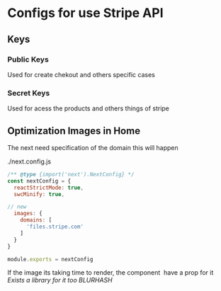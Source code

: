 # Configs for use Stripe API

## Keys

### Public Keys

Used for create chekout and others specific cases

### Secret Keys

Used for acess the products and others things of stripe

## Optimization Images in Home

The next need specification of the domain this will happen

./next.config.js
```js
/** @type {import('next').NextConfig} */
const nextConfig = {
  reactStrictMode: true,
  swcMinify: true,

// new
  images: {
    domains: [
      'files.stripe.com'
    ]
  }
}

module.exports = nextConfig

```

If the image its taking time to render, the component <Image> have a prop for it
*Exists a library for it too BLURHASH*
